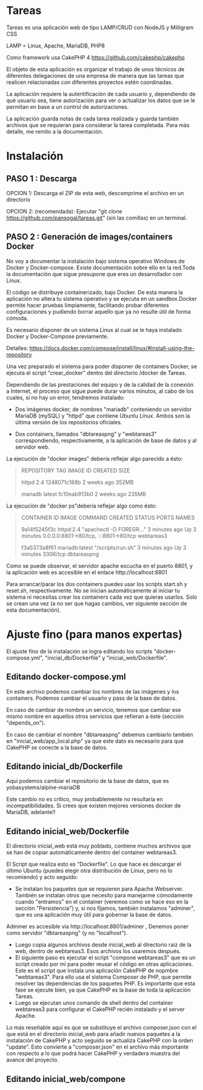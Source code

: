 # Tareas

Tareas es una aplicación web de tipo LAMP/CRUD con NodeJS y Milligram CSS

LAMP = Linux, Apache, MariaDB, PHP8

Como framework usa CakePHP 4 https://github.com/cakephp/cakephp

El objeto de esta aplicación es organizar el trabajo de unos técnicos de diferentes delegaciones de una empresa de manera que las tareas que realicen relacionadas con diferentes proyectos estén coordinadas. 

La aplicación requiere la autentificación de cada usuario y, dependiendo de qué usuario sea, tiene autorización para ver o actualizar los datos que se le permitan en base a un control de autorizaciones.

La aplicación guarda notas de cada tarea realizada y guarda también archivos que se requieran para considerar la tarea completada. 
Para más detalle, me remito a la documentación. 

# Instalación

## PASO 1 : Descarga

OPCION 1: Descarga el ZIP de esta web, descomprime el archivo en un directorio

OPCION 2: (recomendada): Ejecutar "git clone https://github.com/pansogal/tareas.git" (sin las comillas) en un terminal.


## PASO 2 : Generación de images/containers Docker 

No voy a documentar la instalación bajo sistema operativo Windows de Docker y Docker-compose. Existe documentación sobre ello en la red.Toda la documentación que sigue presupone que eres un desarrollador con Linux.

El código se distribuye containerizado, bajo Docker. De esta manera la aplicación no altera tu sistema operativo y se ejecuta en un sandbox.Docker permite hacer pruebas limpiamente, facilitando probar diferentes configuraciones y pudiendo borrar aquello que ya no resulte útil de forma cómoda.

Es necesario disponer de un sistema Linux al cual se le haya instalado Docker y Docker-Compose previamente. 

Detalles: https://docs.docker.com/compose/install/linux/#install-using-the-repository


Una vez preparado el sistema para poder disponer de containers Docker, se ejecuta el script "crear_docker" dentro del directorio /docker de Tareas.

Dependiendo de las prestaciones del equipo y de la calidad de la conexión a Internet, el proceso que sigue puede durar varios minutos, al cabo de los cuales, si no hay un error, tendremos instalado: 

- Dos imágenes docker, de nombres "mariadb" conteniendo un servidor MariaDB (mySQL) y "httpd" que contiene Ubuntu Linux. Ambos son la última versión de los repositorios oficiales.

- Dos containers, llamados "dbtareaspng" y "webtareas3" correspondiendo, respectivamente, a la aplicación de base de datos y al servidor web.


La ejecución de "docker images" debería reflejar algo parecido a ésto:


> REPOSITORY                   TAG       IMAGE ID       CREATED         SIZE
> 
> httpd                        2.4       1248071c188b   2 weeks ago     352MB
> 
> mariadb                      latest    fc10eab913b0   2 weeks ago     235MB


La ejecución de "docker ps"debería reflejar algo como ésto:

>CONTAINER ID   IMAGE            COMMAND                  CREATED         STATUS         PORTS                                   NAMES
>
>9a14f5245f3c   httpd:2.4        "apachectl -D FOREGR…"   3 minutes ago   Up 3 minutes   0.0.0.0:8801->80/tcp, :::8801->80/tcp   webtareas3
>
>f3a5373a8f61   mariadb:latest   "/scripts/run.sh"        3 minutes ago   Up 3 minutes   3306/tcp                                dbtareaspng


Como se puede observar, el servidor apache escucha en el puerto 8801, y la aplicación web es accesible en el enlace http://localhost:8801

Para arrancar/parar los dos containers puedes usar los scripts start.sh y reset.sh, respectivamente. No se inician automáticamente al iniciar tu sistema ni necesitas crear los containers cada vez que quieras usarlos. Solo se crean una vez (a no ser que hagas cambios, ver siguiente sección de esta documentación).

# Ajuste fino (para manos expertas)

El ajuste fino de la instalación se logra editando los scripts "docker-compose.yml", "inicial_db/Dockerfile" y "inicial_web/Dockerfile".


## Editando docker-compose.yml

En este archivo podemos cambiar los nombres de las imágenes y los containers. Podemos cambiar el usuario y pass de la base de datos.

En caso de cambiar de nombre un servicio, tenemos que cambiar ese mismo nombre en aquellos otros servicios que refieran a éste (sección "depends_on"). 

En caso de cambiar el nombre "dbtareaspng" debemos cambiarlo también en "inicial_web/app_local.php" ya que este dato es necesario para que CakePHP se conecte a la base de datos.

## Editando inicial_db/Dockerfile

Aquí podemos cambiar el repositorio de la base de datos, que es yobasystems/alpine-mariaDB 

Este cambio no es crítico, muy probablemente no resultaria en incompatibilidades. Si crees que existen mejores versiones docker de MariaDB, adelante!!


## Editando inicial_web/Dockerfile

El directorio inicial_web está muy poblado, contiene muchos archivos que se han de copiar automáticamente dentro del container webtareas3. 

El Script que realiza esto es "Dockerfile". Lo que hace es descargar el último Ubuntu (puedes elegir otra distribución de Linux, pero no lo recomiendo) y acto seguido:

- Se instalan los paquetes que se requieren para Apache Webserver. También se instalan otros que necesito para manejarme cómodamente cuando "entramos" en el container (veremos como se hace eso en la sección "Persistencia") y, si nos fijamos, también instalamos "adminer", que es una aplicación muy útil para gobernar la base de datos.

Adminer es accesible via http://localhost:8801/adminer , Denemos poner como servidor "dbtareaspng" (y no "localhost").

- Luego copia algunos archivos desde inicial_web al directorio raiz de la web, dentro de webtareas3. Esos archivos los usaremos después.
- El siguiente paso es ejecutar el script "compone webtareas3" que es un script creado por mí para poder reusar el código en otras aplicaciones. Este es el script que instala una aplicación CakePHP de nopmbre "webtareas3". Para ello usa el sistema Composer de PHP, que permite resolver las dependencias de los paquetes PHP. Es importante que esta fase se ejecute bien, ya que CakePHP es la base de toda la aplicación Tareas.
- Luego se ejecutan unos comando de shell dentro del container webtareas3 para configurar el CakePHP recién instalado y el server Apache. 

Lo más reseñable aquí es que se substituye el archivo composer.json con el que está en el directorio inicial_web para añadir nuevos paquetes a la instalación de CakePHP y acto seguido se actualiza CakePHP con la orden "update". Esto convierte a "composer.json" en el archivo más importante con respecto a lo que podrá hacer CakePHP y verdadera muestra del avance del proyecto. 

## Editando inicial_web/compone









